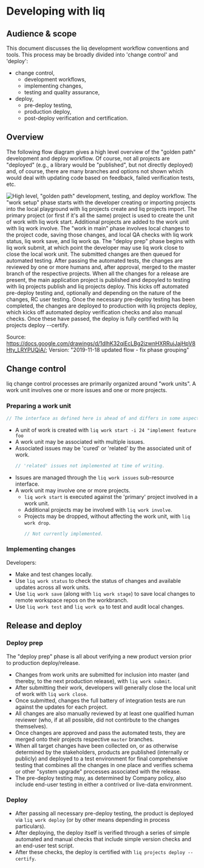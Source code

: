 # Developing with liq

## Audience & scope

This document discusses the liq development workflow conventions and tools. This process may be broadly divided into 'change control' and 'deploy':

* change control,
  * development workflows,
  * implementing changes,
  * testing and quality assurance,
* deploy,
  * pre-deploy testing,
  * production deploy,
  * post-deploy verification and certification.

## Overview

The following flow diagram gives a high level overview of the "golden path" development and deploy workflow. Of course, not all projects are "deployed" (e.g., a library would be "published", but not directly deployed) and, of course, there are many branches and options not shown which would deal with updating code based on feedback, failed verification tests, etc.

![High level, "golden path" development, testing, and deploy workflow. The "work setup" phase starts with the developer creating or importing projects into the local playground with `liq projects create` and `liq projects import`. The primary project (or first if it's all the same) project is used to create the unit of work with `liq work start`. Additional projects are added to the work unit with `liq work involve`. The "work in main" phase involves local changes to the project code, saving those changes, and local QA checks with `liq work status`, `liq work save`, and `liq work qa`. The "deploy prep" phase begins with `liq work submit`, at which point the developer may use `liq work close` to close the local work unit. The submitted changes are then queued for automated testing. After passing the automated tests, the changes are reviewed by one or more humans and, after approval, merged to the `master` branch of the respective projects. When all the changes for a release are present, the main application project is published and depoyled to testing with `liq projects publish` and `liq projects deploy`. This kicks off automated pre-deploy testing and, optionally and depending on the nature of the changes, RC user testing. Once the necessary pre-deploy testing has been completed, the changes are deployed to production with `liq projects deploy`, which kicks off automated deploy verification checks and also manual checks. Once these have passed, the deploy is fully certified with `liq projects deploy --certify`.](./liq%20Change%20Control%20Flow.svg)

Source: https://docs.google.com/drawings/d/1dlhK32qiEcLBg2jzwnHXRRujJajHpV8Hty_LRYPUQiA/; Version: "2019-11-18 updated flow - fix phase grouping"

## Change control

liq change control processes are primarily organized around "work units". A work unit involves one or more issues and one or more projects.

### Preparing a work unit

```js
// The interface as defined here is ahead of and differs in some aspects from the interface as implemented at the time of writing. Refer to `liq work help` for current state.
```

* A unit of work is created with
  `liq work start -i 24 "implement feature foo`
* A work unit may be associated with multiple issues.
* Associated issues may be 'cured' or 'related' by the associated unit of work.
  ```js
  // 'related' issues not implemented at time of writing.
  ```
* Issues are managed through the `liq work issues` sub-resource interface.
* A work unit may involve one or more projects.
  * `liq work start` is executed against the 'primary' project involved in a work unit.
  * Additional projects may be involved with `liq work involve`.
  * Projects may be dropped, without affecting the work unit, with `liq work drop`.
    ```js
    // Not currently implemented.
    ```

### Implementing changes

Developers:

* Make and test changes locally.
* Use `liq work status` to check the status of changes and available updates across all work units.
* Use `liq work save` (along with `liq work stage`) to save local changes to remote workspace repos on the workbranch.
* Use `liq work test` and `liq work qa` to test and audit local changes.

## Release and deploy

### Deploy prep

The "deploy prep" phase is all about verifying a new product version prior to production deploy/release.

* Changes from work units are submitted for inclusion into master (and thereby, to the next production release), with `liq work submit`.
* After submitting their work, developers will generally close the local unit of work with `liq work close`.
* Once submitted, changes the full battery of integration tests are run against the updates for each project.
* All changes are also manually reviewed by at least one qualified human reviewer (who, if at all possible, did not contirbute to the changes themselves).
* Once changes are approved and pass the automated tests, they are merged onto their projects respective `master` branches.
* When all target changes have been collected on, or as otherwise determined by the stakeholders, products are published (internally or publicly) and deployed to a test environment for final comprehensive testing that combines all the changes in one place and verifies schema or other "system upgrade" processes associated with the release.
* The pre-deploy testing may, as determined by Company policy, also include end-user testing in either a contrived or live-data environment.

### Deploy

* After passing all necessary pre-deploy testing, the product is deployed via `liq work deploy` (or by other means depending in process particulars).
* After deploying, the deploy itself is verified through a series of simple automated and manual checks that include simple version checks and an end-user test script.
* After these checks, the deploy is certified with `liq projects deploy --certify`.
